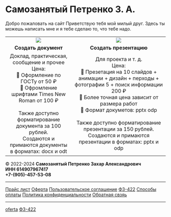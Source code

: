 # Самозанятый Петренко З. А.

Добро пожаловать на сайт
Приветствую тебя мой милый друг. Здесь ты можешь написать мне и я тебе сделаю то, что тебе надо.
<table style="text-align: center;">
  <tr>
   <td><img src="https://agent-kgb-228.github.io/img/msoffice/word.png"></td>
  <td><img src="https://agent-kgb-228.github.io/img/msoffice/powerpoint.png"></td>
  </tr>
  <tr>
    <td >
     <b> Создать документ</b>
    </td>
    <td>
      <b>Создать презентацию</b>
    </td>
    
  </tr>
    <tr>
    <td >
   Доклад, практическая, сообщение и прочее <br> Цена: <br> 🎈 Оформление по ГОСТу от 50 ₽ <br> 🎈 Офромление шрифтами Times New Roman от 100 ₽ <br> <br> Также доступно форматирование документа за 100 рублей. <br> Создаются и примаются документы в форматах: docx и odt 
    </td>
    <td>
      Для проекта и т. д. <br> Цена: <br> 🎈 Презетация на 10 слайдов + анимации + дизайн + перходы + фотографии 5 + поиск информации 200 ₽ <br> 🎈 Более точная цена зависит от размера работ <br> 🎈 Формат докуметов: pptx odp <br><br> Также доступно форматирование презентации за 150 рублей. Создаются и примаются презентации в форматах: pptx и odp
    </td>
    
  </tr>
</table>

<footer>
        <div class="container">
            &copy; 2022-2024 <b>Самозанятый Петренко Захар Александрович</b>
            <br>
            <b>ИНН 614907967417</b>
            <br>
            <b>+7-(905)-457-53-08</b>
            <a href="https://vk.com/z.petr2022" target="_blank"><img src="/gggames/snake/VKM.png" alt=""
                    class="iconka"></a>
            <hr>
            <div class="re">
                <a href="/price list/">Прайс лист</a>
                <a href="oferta">Оферта</a>
                <a href="/user-agreement/">Пользовательское соглашение</a>
                <a href="FZ-422">ФЗ-422</a>
                <a href="/payments/">Способы оплаты</a>
                <a href="/privacy-policy/">Политика конфиденциальности</a>
                <a href="https://vk.me/club199124251" target="_blank"> Обратная свзяь </a>
            </div>
            <hr>
        </div>
    </footer>




[oferta](oferta.md)
[ФЗ-422](FZ-422.md)
